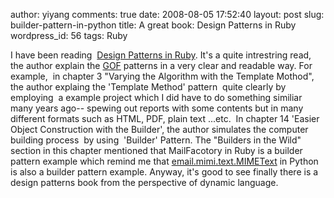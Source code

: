 author: yiyang
comments: true
date: 2008-08-05 17:52:40
layout: post
slug: builder-pattern-in-python
title: A great book: Design Patterns in Ruby
wordpress_id: 56
tags: Ruby

   I have been reading  [Design Patterns in Ruby](http://www.tekverse.com). It's a quite intrestring read, the author explain the [GOF](http://www.amazon.com/Design-Patterns-Object-Oriented-Addison-Wesley-Professional/dp/0201633612/ref=pd_bbs_sr_1?ie=UTF8&s=books&qid=1218062695&sr=1-1) patterns in a very clear and readable way. For example,  in chapter 3 "Varying the Algorithm with the Template Mothod", the author explaing the 'Template Method' pattern  quite clearly by employing  a example project which I did have to do something similiar many years ago-- spewing out reports with some contents but in many different formats such as HTML, PDF, plain text ...etc.  In chapter 14 'Easier Object Construction with the Builder', the author simulates the computer building process  by using  'Builder' Pattern. The "Builders in the Wild" section in this chapter mentioned that MailFacotory in Ruby is a builder pattern example which remind me that [email.mimi.text.MIMEText](http://docs.python.org/lib/node161.html) in Python is also a builder pattern example. Anyway, it's good to see finally there is a design patterns book from the perspective of dynamic language.

